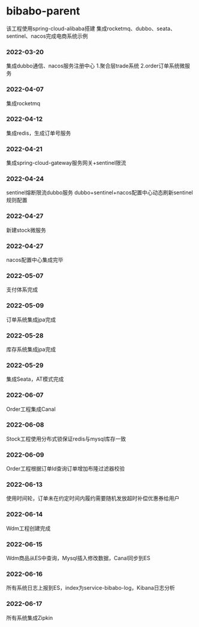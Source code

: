 # bibabo-parent

该工程使用spring-cloud-alibaba搭建
集成rocketmq、dubbo、seata、sentinel、nacos完成电商系统示例

### 2022-03-20
集成dubbo通信、nacos服务注册中心
1.聚合层trade系统
2.order订单系统微服务

### 2022-04-07
集成rocketmq

### 2022-04-12
集成redis，生成订单号服务

### 2022-04-21
集成spring-cloud-gateway服务网关+sentinel限流

### 2022-04-24
sentinel熔断限流dubbo服务
dubbo+sentinel+nacos配置中心动态刷新sentinel规则配置

### 2022-04-27
新建stock微服务

### 2022-04-27
nacos配置中心集成完毕

### 2022-05-07
支付体系完成

### 2022-05-09
订单系统集成jpa完成

### 2022-05-28
库存系统集成jpa完成

### 2022-05-29
集成Seata，AT模式完成

### 2022-06-07
Order工程集成Canal

### 2022-06-08
Stock工程使用分布式锁保证redis与mysql库存一致

### 2022-06-09
Order工程根据订单Id查询订单增加布隆过滤器校验

### 2022-06-13
使用时间轮，订单未在约定时间内履约需要随机发放超时补偿优惠券给用户

### 2022-06-14
Wdm工程创建完成

### 2022-06-15
Wdm商品从ES中查询，Mysql插入修改数据，Canal同步到ES

### 2022-06-16
所有系统日志上报到ES，index为service-bibabo-log，Kibana日志分析

### 2022-06-17
所有系统集成Zipkin
